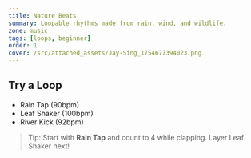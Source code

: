 ```yaml
---
title: Nature Beats
summary: Loopable rhythms made from rain, wind, and wildlife.
zone: music
tags: [loops, beginner]
order: 1
cover: /src/attached_assets/Jay-Sing_1754677394023.png
---
```

## Try a Loop
- Rain Tap (90bpm)
- Leaf Shaker (100bpm)
- River Kick (92bpm)

> Tip: Start with **Rain Tap** and count to 4 while clapping. Layer Leaf Shaker next!
